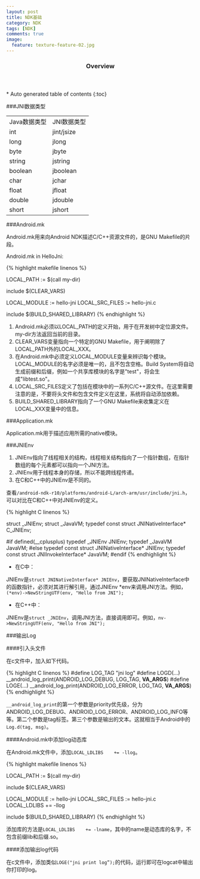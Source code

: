 ```yaml
---
layout: post
title: NDK基础
category: NDK
tags: [NDK]
comments: true
image:
  feature: texture-feature-02.jpg
---
```


<section id="table-of-contents" class="toc">
  <header>
    <h3>Overview</h3>
  </header>
<div id="drawer" markdown="1">
*  Auto generated table of contents
{:toc}
</div>
</section>


###JNI数据类型

<table>
	<tr>
		<td>Java数据类型</td>
		<td>JNI数据类型</td>
	</tr>
	<tr>
		<td>int</td>
		<td>jint/jsize</td>
	</tr>
	<tr>
		<td>long</td>
		<td>jlong</td>
	</tr>
	<tr>
		<td>byte</td>
		<td>jbyte</td>
	</tr>
	<tr>
		<td>string</td>
		<td>jstring</td>
	</tr>
	<tr>
		<td>boolean</td>
		<td>jboolean</td>
	</tr>
	<tr>
		<td>char</td>
		<td>jchar</td>
	</tr>
	<tr>
		<td>float</td>
		<td>jfloat</td>
	</tr>
	<tr>
		<td>double</td>
		<td>jdouble</td>
	</tr>
	<tr>
		<td>short</td>
		<td>jshort</td>
	</tr>
</table>

###Android.mk

Android.mk用来向Android NDK描述C/C++资源文件的，是GNU Makefile的片段。

Android.mk in HelloJni:


{% highlight makefile linenos %}

LOCAL_PATH := $(call my-dir)

include $(CLEAR_VARS)

LOCAL_MODULE    := hello-jni
LOCAL_SRC_FILES := hello-jni.c

include $(BUILD_SHARED_LIBRARY)
{% endhighlight %}
	
1. Android.mk必须以LOCAL_PATH的定义开始，用于在开发树中定位源文件。my-dir方法返回当前的目录。
2. CLEAR_VARS变量指向一个特定的GNU Makefile，用于阐明除了LOCAL_PATH外的LOCAL_XXX。
3. 在Android.mk中必须定义LOCAL_MODULE变量来辨识每个模块。LOCAL_MODULE的名字必须是唯一的，且不包含空格。Build System将自动生成前缀和后缀，例如一个共享库模块的名字是"test"，将会生成"libtest.so"。
4. LOCAL_SRC_FILES定义了包括在模块中的一系列C/C++源文件。在这里需要注意的是，不要将头文件和包含文件定义在这里，系统将自动添加依赖。
5. BUILD_SHARED_LIBRARY指向了一个GNU Makefile来收集定义在LOCAL_XXX变量中的信息。

###Application.mk

Application.mk用于描述应用所需的native模块。

###JNIEnv

1. JNIEnv指向了线程相关的结构，线程相关结构指向了一个指针数组，在指针数组的每个元素都可以指向一个JNI方法。
2. JNIEnv用于线程本身的存储，所以不能跨线程传递。
3. 在C和C++中的JNIEnv是不同的。

查看`/android-ndk-r10/platforms/android-L/arch-arm/usr/include/jni.h`，可以对比在C和C++中对JNIEnv的定义。

{% highlight C linenos %}

struct _JNIEnv;
struct _JavaVM;
typedef const struct JNINativeInterface* C_JNIEnv;

#if defined(__cplusplus)
typedef _JNIEnv JNIEnv;
typedef _JavaVM JavaVM;
#else
typedef const struct JNINativeInterface* JNIEnv;
typedef const struct JNIInvokeInterface* JavaVM;
#endif
{% endhighlight %}

* 在C中：

JNIEnv是`struct JNINativeInterface* JNIEnv`，要获取JNINativeInterface中的函数指针，必须对其进行解引用，通过JNIEnv *env来调用JNI方法。例如，`(*env)->NewStringUTF(env, "Hello from JNI");`

* 在C++中：

JNIEnv是`struct _JNIEnv`，调用JNI方法，直接调用即可。例如，`nv->NewStringUTF(env, "Hello from JNI");`

###输出Log

####引入头文件

在c文件中，加入如下代码。

{% highlight C linenos %}
#define LOG_TAG "jni log"
#define LOGD(...) __android_log_print(ANDROID_LOG_DEBUG, LOG_TAG, __VA_ARGS__)
#define LOGE(...) __android_log_print(ANDROID_LOG_ERROR, LOG_TAG, __VA_ARGS__)
{% endhighlight %}
	
`__android_log_print`的第一个参数是priority优先级，分为ANDROID_LOG_DEBUG、ANDROID_LOG_ERROR、ANDROID_LOG_INFO等等。第二个参数是tag标签。第三个参数是输出的文本。这就相当于Android中的`Log.d(tag, msg)`。

####Android.mk中添加log动态库

在Android.mk文件中，添加`LOCAL_LDLIBS    += -llog`。

{% highlight makefile linenos %}

LOCAL_PATH := $(call my-dir)

include $(CLEAR_VARS)

LOCAL_MODULE    := hello-jni
LOCAL_SRC_FILES := hello-jni.c
LOCAL_LDLIBS    += -llog

include $(BUILD_SHARED_LIBRARY)
{% endhighlight %}
	
添加库的方法是`LOCAL_LDLIBS    += -lname`，其中的name是动态库的名字，不包含前缀lib和后缀.so。

####添加输出log代码

在c文件中，添加类似`LOGE("jni print log”);`的代码，运行即可在logcat中输出你打印的log。

